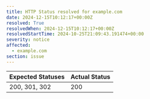 ```yaml
---
title: HTTP Status resolved for example.com
date: 2024-12-15T10:12:17+00:00Z
resolved: True
resolvedWhen: 2024-12-15T10:12:17+00:00Z
resolvedStartTime: 2024-10-25T21:09:43.191474+00:00
severity: notice
affected:
  - example.com
section: issue
---
```


| Expected Statuses | Actual Status  |
|-------------------|----------------|
| 200, 301, 302 | 200 |
